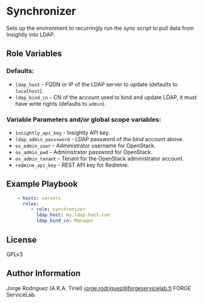 Synchronizer
============

Sets up the environment to recurringly run the sync script to pull data from Insightly into LDAP.

Role Variables
--------------

### Defaults:
  - `ldap_host` - FQDN or IP of the LDAP server to update (defaults to `localhost`).
  - `ldap_bind_cn` - CN of the account used to bind and update LDAP, it must have write rights (defaults to `admin`).

### Variable Parameters and/or global scope variables:
  - `ìnsightly_api_key` - Insightly API key.
  - `ldap_admin_passsword` - LDAP password of the bind account above.
  - `os_admin_user` - Administrator username for OpenStack.
  - `os_admin_pwd` - Administrator password for OpenStack.
  - `os_admin_tenant` - Tenant for the OpenStack administrator account.
  - `redmine_api_key` - REST API key for Redmine.

Example Playbook
----------------

```YAML
    - hosts: servers
      roles:
         - role: synchronizer
           ldap_host: my.ldap-host.com
           ldap_bind_cn: Manager
```

License
-------

GPLv3

Author Information
------------------

Jorge Rodriguez (A.K.A. Tiriel) <jorge.rodriguez@forgeservicelab.fi>
FORGE ServiceLab.
